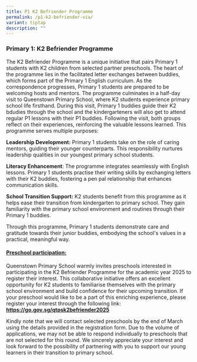 ```yaml
---
title: P1 K2 Befriender Programme
permalink: /p1-k2-befriender-via/
variant: tiptap
description: ""
---
```

<h3><strong>Primary 1: K2 Befriender Programme</strong></h3>
<p>The K2 Befriender Programme is a unique initiative that pairs Primary
1 students with K2 children from selected partner preschools. The heart
of the programme lies in the facilitated letter exchanges between buddies,
which forms part of the Primary 1 English curriculum. As the correspondence
progresses, Primary 1 students are prepared to be welcoming hosts and mentors.
The programme culminates in a half-day visit to Queenstown Primary School,
where K2 students experience primary school life firsthand. During this
visit, Primary 1 buddies guide their K2 bdudies through the school and
the kindergarteners will also get to attend regular P1 lessons with their
P1 buddies. Following the visit, both groups reflect on their experiences,
reinforcing the valuable lessons learned. This programme serves multiple
purposes:</p>
<p><strong>Leadership Development:</strong> Primary 1 students take on the
role of caring mentors, guiding their younger counterparts. This responsibility
nurtures leadership qualities in our youngest primary school students.</p>
<p><strong>Literacy Enhancement</strong>: The programme integrates seamlessly
with English lessons. Primary 1 students practise their writing skills
by exchanging letters with their K2 buddies, fostering a pen pal relationship
that enhances communication skills.</p>
<p><strong>School Transition Support:</strong> K2 students benefit from this
programme as it helps ease their transition from kindergarten to primary
school. They gain familiarity with the primary school environment and routines
through their Primary 1 buddies.</p>
<p>Through this programme, Primary 1 students demonstrate care and gratitude
towards their junior buddies, embodying the school's values in a practical,
meaningful way.&nbsp;</p>
<h4><strong><u>Preschool participation:</u></strong></h4>
<p>Queenstown Primary School warmly invites preschools interested in participating
in the K2 Befriender Programme for the academic year 2025 to register their
interest. This collaborative initiative offers an excellent opportunity
for K2 students to familiarise themselves with the primary school environment
and build confidence for their upcoming transition. If your preschool would
like to be a part of this enriching experience, please register your interest
through the following link: <strong><a href="https://go.gov.sg/qtpsk2befriender2025" rel="noopener noreferrer nofollow" target="_blank">https://go.gov.sg/qtpsk2befriender2025</a></strong>
</p>
<p>Kindly note that we will contact selected preschools by the end of March
using the details provided in the registration form. Due to the volume
of applications, we may not be able to respond individually to preschools
that are not selected for this round. We sincerely appreciate your interest
and look forward to the possibility of partnering with you to support our
young learners in their transition to primary school.</p>